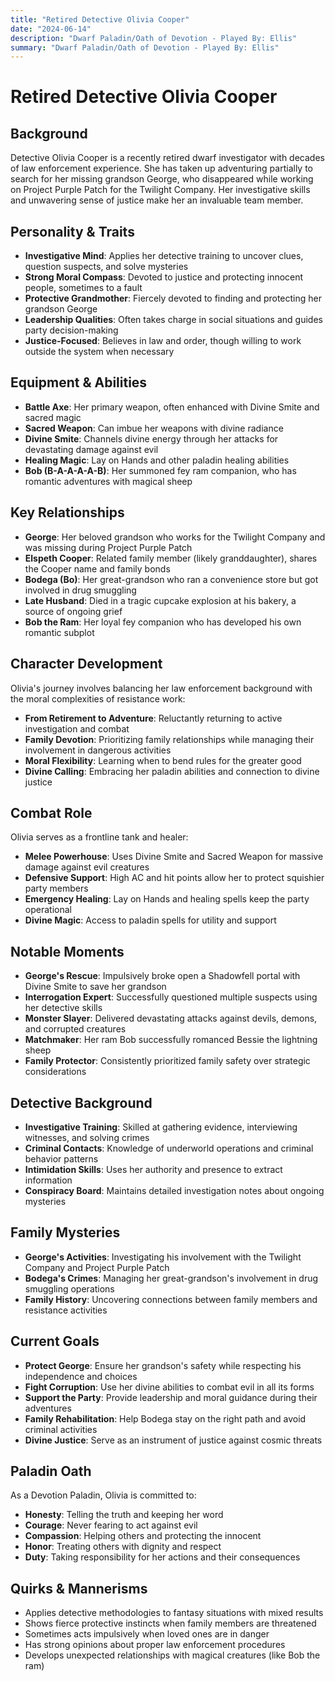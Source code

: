 ```yaml
---
title: "Retired Detective Olivia Cooper"
date: "2024-06-14"
description: "Dwarf Paladin/Oath of Devotion - Played By: Ellis"
summary: "Dwarf Paladin/Oath of Devotion - Played By: Ellis"
---
```


# Retired Detective Olivia Cooper

## Background
Detective Olivia Cooper is a recently retired dwarf investigator with decades of law enforcement experience. She has taken up adventuring partially to search for her missing grandson George, who disappeared while working on Project Purple Patch for the Twilight Company. Her investigative skills and unwavering sense of justice make her an invaluable team member.

## Personality & Traits
- **Investigative Mind**: Applies her detective training to uncover clues, question suspects, and solve mysteries
- **Strong Moral Compass**: Devoted to justice and protecting innocent people, sometimes to a fault
- **Protective Grandmother**: Fiercely devoted to finding and protecting her grandson George
- **Leadership Qualities**: Often takes charge in social situations and guides party decision-making
- **Justice-Focused**: Believes in law and order, though willing to work outside the system when necessary

## Equipment & Abilities
- **Battle Axe**: Her primary weapon, often enhanced with Divine Smite and sacred magic
- **Sacred Weapon**: Can imbue her weapons with divine radiance
- **Divine Smite**: Channels divine energy through her attacks for devastating damage against evil
- **Healing Magic**: Lay on Hands and other paladin healing abilities
- **Bob (B-A-A-A-A-B)**: Her summoned fey ram companion, who has romantic adventures with magical sheep

## Key Relationships
- **George**: Her beloved grandson who works for the Twilight Company and was missing during Project Purple Patch
- **Elspeth Cooper**: Related family member (likely granddaughter), shares the Cooper name and family bonds
- **Bodega (Bo)**: Her great-grandson who ran a convenience store but got involved in drug smuggling
- **Late Husband**: Died in a tragic cupcake explosion at his bakery, a source of ongoing grief
- **Bob the Ram**: Her loyal fey companion who has developed his own romantic subplot

## Character Development
Olivia's journey involves balancing her law enforcement background with the moral complexities of resistance work:
- **From Retirement to Adventure**: Reluctantly returning to active investigation and combat
- **Family Devotion**: Prioritizing family relationships while managing their involvement in dangerous activities
- **Moral Flexibility**: Learning when to bend rules for the greater good
- **Divine Calling**: Embracing her paladin abilities and connection to divine justice

## Combat Role
Olivia serves as a frontline tank and healer:
- **Melee Powerhouse**: Uses Divine Smite and Sacred Weapon for massive damage against evil creatures
- **Defensive Support**: High AC and hit points allow her to protect squishier party members
- **Emergency Healing**: Lay on Hands and healing spells keep the party operational
- **Divine Magic**: Access to paladin spells for utility and support

## Notable Moments
- **George's Rescue**: Impulsively broke open a Shadowfell portal with Divine Smite to save her grandson
- **Interrogation Expert**: Successfully questioned multiple suspects using her detective skills
- **Monster Slayer**: Delivered devastating attacks against devils, demons, and corrupted creatures
- **Matchmaker**: Her ram Bob successfully romanced Bessie the lightning sheep
- **Family Protector**: Consistently prioritized family safety over strategic considerations

## Detective Background
- **Investigative Training**: Skilled at gathering evidence, interviewing witnesses, and solving crimes
- **Criminal Contacts**: Knowledge of underworld operations and criminal behavior patterns
- **Intimidation Skills**: Uses her authority and presence to extract information
- **Conspiracy Board**: Maintains detailed investigation notes about ongoing mysteries

## Family Mysteries
- **George's Activities**: Investigating his involvement with the Twilight Company and Project Purple Patch
- **Bodega's Crimes**: Managing her great-grandson's involvement in drug smuggling operations
- **Family History**: Uncovering connections between family members and resistance activities

## Current Goals
- **Protect George**: Ensure her grandson's safety while respecting his independence and choices
- **Fight Corruption**: Use her divine abilities to combat evil in all its forms
- **Support the Party**: Provide leadership and moral guidance during their adventures
- **Family Rehabilitation**: Help Bodega stay on the right path and avoid criminal activities
- **Divine Justice**: Serve as an instrument of justice against cosmic threats

## Paladin Oath
As a Devotion Paladin, Olivia is committed to:
- **Honesty**: Telling the truth and keeping her word
- **Courage**: Never fearing to act against evil
- **Compassion**: Helping others and protecting the innocent
- **Honor**: Treating others with dignity and respect
- **Duty**: Taking responsibility for her actions and their consequences

## Quirks & Mannerisms
- Applies detective methodologies to fantasy situations with mixed results
- Shows fierce protective instincts when family members are threatened
- Sometimes acts impulsively when loved ones are in danger
- Has strong opinions about proper law enforcement procedures
- Develops unexpected relationships with magical creatures (like Bob the ram)